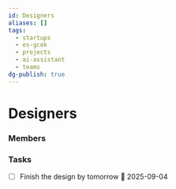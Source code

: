 ```yaml
---
id: Designers
aliases: []
tags:
  - startups
  - es-gcek
  - projects
  - ai-assistant
  - teams
dg-publish: true
---
```

# Designers
### Members

### Tasks 
- [ ] Finish the design by tomorrow 📅 2025-09-04 
